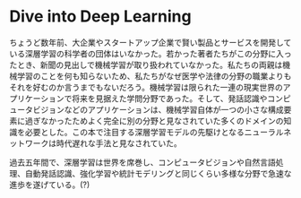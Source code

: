 # Dive into Deep Learning

ちょうど数年前、大企業やスタートアップ企業で賢い製品とサービスを開発している深層学習の科学者の団体はいなかった。若かった著者たちがこの分野に入ったとき、新聞の見出しで機械学習が取り扱われていなかった。私たちの両親は機械学習のことを何も知らないため、私たちがなぜ医学や法律の分野の職業よりもそれを好むのか言うまでもないだろう。機械学習は限られた一連の現実世界のアプリケーションで将来を見据えた学問分野であった。そして、発話認識やコンピュータビジョンなどのアプリケーションは、機械学習自体が一つの小さな構成要素に過ぎなかったためよく完全に別の分野と見なされていた多くのドメインの知識を必要とした。この本で注目する深層学習モデルの先駆けとなるニューラルネットワークは時代遅れな手法と見なされていた。

過去五年間で、深層学習は世界を席巻し、コンピュータビジョンや自然言語処理、自動発話認識、強化学習や統計モデリングと同じくらい多様な分野で急速な進歩を遂げている。(?)
